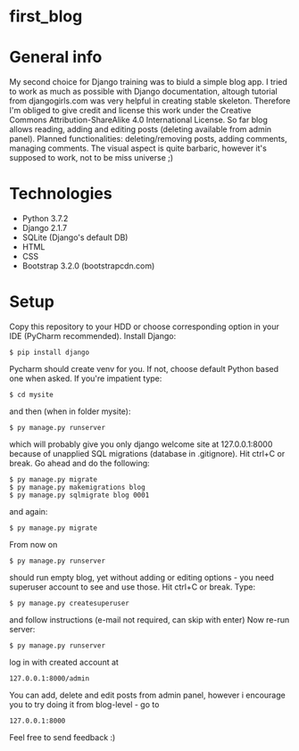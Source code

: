 # first_blog
# General info
My second choice for Django training was to biuld a simple blog app. I tried to work as much as possible with Django documentation, altough tutorial from djangogirls.com was very helpful in creating stable skeleton. Therefore I'm obliged to give credit and license this work under the Creative Commons Attribution-ShareAlike 4.0 International License. 
So far blog allows reading, adding and editing posts (deleting available from admin panel). Planned functionalities: deleting/removing posts, adding comments, managing comments. 
The visual aspect is quite barbaric, however it's supposed to work, not to be miss universe ;) 

# Technologies 
* Python 3.7.2
* Django 2.1.7 
* SQLite (Django's default DB)
* HTML
* CSS 
* Bootstrap 3.2.0 (bootstrapcdn.com) 

# Setup 
Copy this repository to your HDD or choose corresponding option in your IDE (PyCharm recommended). 
Install Django: 
```
$ pip install django 
```
Pycharm should create venv for you. If not, choose default Python based one when asked. 
If you're impatient type: 
```
$ cd mysite
```
and then (when in folder mysite): 
```
$ py manage.py runserver 
```
which will probably give you only django welcome site at 127.0.0.1:8000 because of unapplied SQL migrations (database in .gitignore). Hit ctrl+C or break.
Go ahead and do the following: 
```
$ py manage.py migrate
$ py manage.py makemigrations blog
$ py manage.py sqlmigrate blog 0001 
```
and again: 
```
$ py manage.py migrate 
```

From now on 
```
$ py manage.py runserver  
```
should run empty blog, yet without adding or editing options - you need superuser account to see and use those. Hit ctrl+C or break. Type: 
```
$ py manage.py createsuperuser 
```
and follow instructions (e-mail not required, can skip with enter) 
Now re-run server: 
```
$ py manage.py runserver
```
log in with created account at 
``` 
127.0.0.1:8000/admin 
```
You can add, delete and edit posts from admin panel, however i encourage you to try doing it from blog-level - go to 
```
127.0.0.1:8000 
```
Feel free to send feedback :) 

